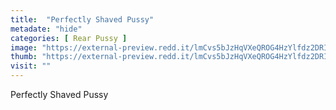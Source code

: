 ```yaml
---
title:  "Perfectly Shaved Pussy"
metadate: "hide"
categories: [ Rear Pussy ]
image: "https://external-preview.redd.it/lmCvs5bJzHqVXeQROG4HzYlfdz2DRIEHKLvYyX2dHNw.jpg?auto=webp&s=d7f1d084e700201409d8f7d906826f80321eed37"
thumb: "https://external-preview.redd.it/lmCvs5bJzHqVXeQROG4HzYlfdz2DRIEHKLvYyX2dHNw.jpg?width=640&crop=smart&auto=webp&s=bfc818cbf478afee39e8e14454f82a998c4e5ef9"
visit: ""
---
```

Perfectly Shaved Pussy
